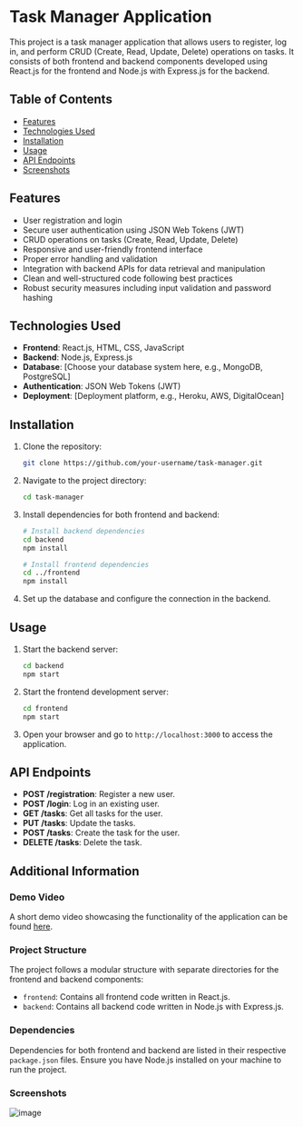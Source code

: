 # Task Manager Application

This project is a task manager application that allows users to register, log in, and perform CRUD (Create, Read, Update, Delete) operations on tasks. It consists of both frontend and backend components developed using React.js for the frontend and Node.js with Express.js for the backend.

## Table of Contents

- [Features](#features)
- [Technologies Used](#technologies-used)
- [Installation](#installation)
- [Usage](#usage)
- [API Endpoints](#api-endpoints)
- [Screenshots](#screenshots)

## Features

- User registration and login
- Secure user authentication using JSON Web Tokens (JWT)
- CRUD operations on tasks (Create, Read, Update, Delete)
- Responsive and user-friendly frontend interface
- Proper error handling and validation
- Integration with backend APIs for data retrieval and manipulation
- Clean and well-structured code following best practices
- Robust security measures including input validation and password hashing

## Technologies Used

- **Frontend**: React.js, HTML, CSS, JavaScript
- **Backend**: Node.js, Express.js
- **Database**: [Choose your database system here, e.g., MongoDB, PostgreSQL]
- **Authentication**: JSON Web Tokens (JWT)
- **Deployment**: [Deployment platform, e.g., Heroku, AWS, DigitalOcean]

## Installation

1. Clone the repository:

   ```bash
   git clone https://github.com/your-username/task-manager.git
   ```

2. Navigate to the project directory:

   ```bash
   cd task-manager
   ```

3. Install dependencies for both frontend and backend:

   ```bash
   # Install backend dependencies
   cd backend
   npm install

   # Install frontend dependencies
   cd ../frontend
   npm install
   ```

4. Set up the database and configure the connection in the backend.

## Usage

1. Start the backend server:

   ```bash
   cd backend
   npm start
   ```

2. Start the frontend development server:

   ```bash
   cd frontend
   npm start
   ```

3. Open your browser and go to `http://localhost:3000` to access the application.

## API Endpoints

- **POST /registration**: Register a new user.
- **POST /login**: Log in an existing user.
- **GET /tasks**: Get all tasks for the user.
- **PUT /tasks**: Update the tasks.
- **POST /tasks**: Create the task for the user.
- **DELETE /tasks**: Delete the task.



## Additional Information

### Demo Video

A short demo video showcasing the functionality of the application can be found [here](https://youtube.com/your-demo-video-url).

### Project Structure

The project follows a modular structure with separate directories for the frontend and backend components:

- `frontend`: Contains all frontend code written in React.js.
- `backend`: Contains all backend code written in Node.js with Express.js.

### Dependencies

Dependencies for both frontend and backend are listed in their respective `package.json` files. Ensure you have Node.js installed on your machine to run the project.

### Screenshots
![image](https://github.com/siddhant-sri/w3Villa_Task_Manager/assets/63922624/fb94913e-b84f-44b8-b8e8-09d89ac49301)


